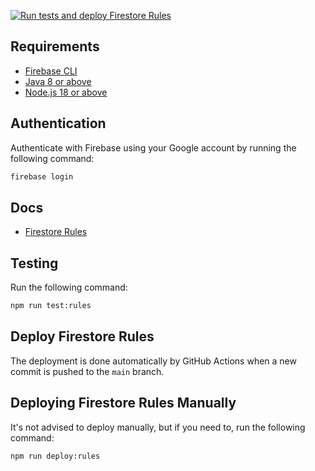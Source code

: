[![Run tests and deploy Firestore Rules](https://github.com/EscalaFacil/admin/actions/workflows/workflow-merge.yml/badge.svg)](https://github.com/EscalaFacil/admin/actions/workflows/workflow-merge.yml)

## Requirements
- [Firebase CLI](https://firebase.google.com/docs/cli)
- [Java 8 or above](https://www.java.com/)
- [Node.js 18 or above](https://nodejs.org/)

## Authentication
Authenticate with Firebase using your Google account by running the following command:
```bash
firebase login
```

## Docs
- [Firestore Rules](https://firebase.google.com/docs/rules)

## Testing
Run the following command:
```bash
npm run test:rules
```

## Deploy Firestore Rules
The deployment is done automatically by GitHub Actions when a new commit is pushed to the `main` branch.

## Deploying Firestore Rules Manually
It's not advised to deploy manually, but if you need to, run the following command:
```bash
npm run deploy:rules
```